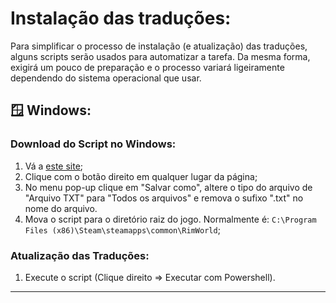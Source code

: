 # Instalação das traduções:
Para simplificar o processo de instalação (e atualização) das traduções, alguns scripts serão usados para automatizar a tarefa.
Da mesma forma, exigirá um pouco de preparação e o processo variará ligeiramente dependendo do sistema operacional que usar.

## 🪟 Windows:
### Download do Script no Windows:
1. Vá a [este site](https://raw.githubusercontent.com/Ludeon/RimWorld-PortugueseBrazilian/master/.Instalação/ScriptDeAtualização.ps1);
2. Clique com o botão direito em qualquer lugar da página;
3. No menu pop-up clique em "Salvar como", altere o tipo do arquivo de "Arquivo TXT" para "Todos os arquivos" e remova o sufixo ".txt" no nome do arquivo.
4. Mova o script para o diretório raiz do jogo. Normalmente é: `C:\Program Files (x86)\Steam\steamapps\common\RimWorld`;

### Atualização das Traduções:
1. Execute o script (Clique direito => Executar com Powershell).

---
